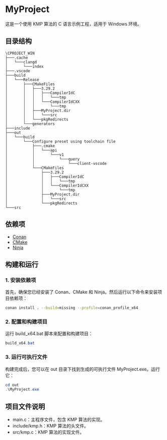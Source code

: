 # MyProject

这是一个使用 KMP 算法的 C 语言示例工程，适用于 Windows 环境。

## 目录结构

```tree
\CPROJECT_WIN
├───.cache
│   └───clangd
│       └───index
├───.vscode
├───build
│   └───Release
│       ├───CMakeFiles
│       │   ├───3.29.2
│       │   │   ├───CompilerIdC
│       │   │   │   └───tmp
│       │   │   └───CompilerIdCXX
│       │   │       └───tmp
│       │   ├───MyProject.dir
│       │   │   └───src
│       │   └───pkgRedirects
│       └───generators
├───include
├───out
│   └───build
│       └───Configure preset using toolchain file
│           ├───.cmake
│           │   └───api
│           │       └───v1
│           │           └───query
│           │               └───client-vscode
│           └───CMakeFiles
│               ├───3.29.2
│               │   ├───CompilerIdC
│               │   │   └───tmp
│               │   └───CompilerIdCXX
│               │       └───tmp
│               ├───MyProject.dir
│               │   └───src
│               └───pkgRedirects
└───src
```

## 依赖项

- [Conan](https://conan.io/)
- [CMake](https://cmake.org/)
- [Ninja](https://ninja-build.org/)

## 构建和运行

### 1. 安装依赖项

首先，确保您已经安装了 Conan、CMake 和 Ninja。然后运行以下命令来安装项目依赖项：

```sh
conan install . --build=missing --profile=conan_profile_x64
```

### 2. 配置和构建项目

运行 build_x64.bat 脚本来配置和构建项目：

```powershell
build_x64.bat
```

### 3. 运行可执行文件

构建完成后，您可以在 out 目录下找到生成的可执行文件 MyProject.exe。运行它：

```powershell
cd out
.\MyProject.exe
```

## 项目文件说明

- main.c：主程序文件，包含 KMP 算法的实现。
- include/kmp.h：KMP 算法的头文件。
- src/kmp.c：KMP 算法的实现文件。
